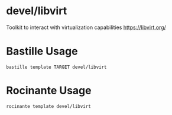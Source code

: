 # devel/libvirt
Toolkit to interact with virtualization capabilities
https://libvirt.org/

# Bastille Usage
```shell
bastille template TARGET devel/libvirt
```

# Rocinante Usage
```shell
rocinante template devel/libvirt
```
